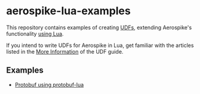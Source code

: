 # aerospike-lua-examples

This repository contains examples of creating [UDFs](https://www.aerospike.com/docs/udf/udf_guide.html),
extending Aerospike's functionality [using Lua](https://www.aerospike.com/docs/udf/knowing_lua.html).

If you intend to write UDFs for Aerospike in Lua, get familiar with the articles
listed in the [More Information](https://www.aerospike.com/docs/udf/udf_guide.html#more-information)
of the UDF guide.

## Examples
 * [Protobuf using protobuf-lua](protobuf-lua-example/)

